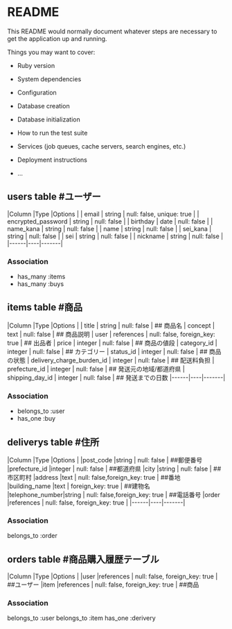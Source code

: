 # README

This README would normally document whatever steps are necessary to get the
application up and running.

Things you may want to cover:

* Ruby version

* System dependencies

* Configuration

* Database creation

* Database initialization

* How to run the test suite

* Services (job queues, cache servers, search engines, etc.)

* Deployment instructions

* ...
## users table #ユーザー
|Column              |Type                 |Options                    |
| email              | string              | null: false, unique: true |
| encrypted_password | string              | null: false               |
| birthday           | date                | null: false               |
| name_kana          | string              | null: false               |
| name               | string              | null: false               |
| sei_kana           | string              | null: false               |
| sei                | string              | null: false               |
| nickname           | string              | null: false               |
|------|----|-------|
### Association
* has_many :items
* has_many :buys
## items table #商品
|Column                               |Type        |Options                         |
| title                               | string     | null: false                    | ## 商品名
| concept                             | text       | null: false                    | ## 商品説明
| user                                | references | null: false, foreign_key: true | ## 出品者
| price                               | integer    | null: false                    | ## 商品の値段
| category_id                         | integer    | null: false                    | ## カテゴリー
| status_id                           | integer    | null: false                    | ## 商品の状態
| delivery_charge_burden_id           | integer    | null: false                    | ## 配送料負担
| prefecture_id                       | integer    | null: false                    | ## 発送元の地域/都道府県
| shipping_day_id                     | integer    | null: false                    | ## 発送までの日数
|------|----|-------|
### Association
- belongs_to :user
- has_one :buy
## deliverys table #住所
|Column          |Type       |Options        |
|post_code       |string     | null: false   | ##郵便番号
|prefecture_id   |integer    | null: false   | ##都道府県
|city            |string     | null: false   | ##市区町村
|address         |text     | null: false,foreign_key: true  | ##番地
|building_name   |text     | foreign_key: true      | ##建物名
|telephone_number|string     | null: false,foreign_key: true  | ##電話番号
|order           |references    | null: false, foreign_key: true |
|------|----|-------|
### Association
belongs_to :order
## orders table #商品購入履歴テーブル
|Column          |Type          |Options                         |
|user            |references    | null: false, foreign_key: true | ##ユーザー
|item            |references    | null: false, foreign_key: true | ##商品
### Association
belongs_to :user
belongs_to :item
has_one :derivery